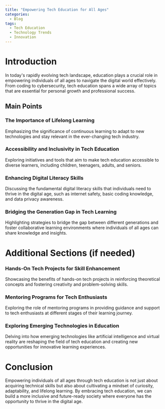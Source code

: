 ```yaml
---
title: "Empowering Tech Education for All Ages"
categories:
  - Blog
tags:
  - Tech Education
  - Technology Trends
  - Innovation
---
```


# Introduction
In today's rapidly evolving tech landscape, education plays a crucial role in empowering individuals of all ages to navigate the digital world effectively. From coding to cybersecurity, tech education spans a wide array of topics that are essential for personal growth and professional success.

## Main Points
### The Importance of Lifelong Learning
Emphasizing the significance of continuous learning to adapt to new technologies and stay relevant in the ever-changing tech industry.

### Accessibility and Inclusivity in Tech Education
Exploring initiatives and tools that aim to make tech education accessible to diverse learners, including children, teenagers, adults, and seniors.

### Enhancing Digital Literacy Skills
Discussing the fundamental digital literacy skills that individuals need to thrive in the digital age, such as internet safety, basic coding knowledge, and data privacy awareness.

### Bridging the Generation Gap in Tech Learning
Highlighting strategies to bridge the gap between different generations and foster collaborative learning environments where individuals of all ages can share knowledge and insights.

# Additional Sections (if needed)
### Hands-On Tech Projects for Skill Enhancement
Showcasing the benefits of hands-on tech projects in reinforcing theoretical concepts and fostering creativity and problem-solving skills.

### Mentoring Programs for Tech Enthusiasts
Exploring the role of mentoring programs in providing guidance and support to tech enthusiasts at different stages of their learning journey.

### Exploring Emerging Technologies in Education
Delving into how emerging technologies like artificial intelligence and virtual reality are reshaping the field of tech education and creating new opportunities for innovative learning experiences.

# Conclusion
Empowering individuals of all ages through tech education is not just about acquiring technical skills but also about cultivating a mindset of curiosity, adaptability, and lifelong learning. By embracing tech education, we can build a more inclusive and future-ready society where everyone has the opportunity to thrive in the digital age.